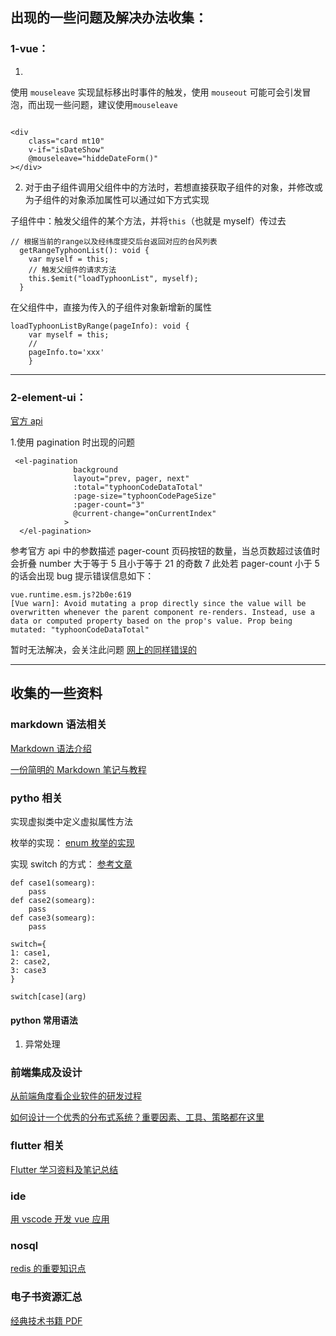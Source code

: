 ## 出现的一些问题及解决办法收集：

### 1-vue：

1.

使用 `mouseleave` 实现鼠标移出时事件的触发，使用 `mouseout` 可能可会引发冒泡，而出现一些问题，建议使用`mouseleave`

```

<div
    class="card mt10"
    v-if="isDateShow"
    @mouseleave="hiddeDateForm()"
></div>
```

2. 对于由子组件调用父组件中的方法时，若想直接获取子组件的对象，并修改或为子组件的对象添加属性可以通过如下方式实现

子组件中：触发父组件的某个方法，并将`this`（也就是 myself）传过去

```
// 根据当前的range以及经纬度提交后台返回对应的台风列表
  getRangeTyphoonList(): void {
    var myself = this;
    // 触发父组件的请求方法
    this.$emit("loadTyphoonList", myself);
  }
```

在父组件中，直接为传入的子组件对象新增新的属性

```
loadTyphoonListByRange(pageInfo): void {
    var myself = this;
    //
    pageInfo.to='xxx'
    }
```

---

### 2-element-ui：

[官方 api](https://element.eleme.cn/#/zh-CN/component/pagination)

1.使用 pagination 时出现的问题

```
 <el-pagination
              background
              layout="prev, pager, next"
              :total="typhoonCodeDataTotal"
              :page-size="typhoonCodePageSize"
              :pager-count="3"
              @current-change="onCurrentIndex"
            >
  </el-pagination>

```

参考官方 api 中的参数描述
pager-count 页码按钮的数量，当总页数超过该值时会折叠 number 大于等于 5 且小于等于 21 的奇数 7
此处若 pager-count 小于 5 的话会出现 bug
提示错误信息如下：

```
vue.runtime.esm.js?2b0e:619
[Vue warn]: Avoid mutating a prop directly since the value will be overwritten whenever the parent component re-renders. Instead, use a data or computed property based on the prop's value. Prop being mutated: "typhoonCodeDataTotal"
```

暂时无法解决，会关注此问题
[网上的同样错误的](https://github.com/ElemeFE/element/issues/14055)

---

## 收集的一些资料

### markdown 语法相关

[Markdown 语法介绍](https://coding.net/help/doc/project/markdown.html)

[一份简明的 Markdown 笔记与教程](https://github.com/mzlogin/markdown-intro)

### pytho 相关

实现虚拟类中定义虚拟属性方法

枚举的实现：
[enum 枚举的实现](https://www.cnblogs.com/codingmylife/archive/2013/05/31/3110656.html)

实现 switch 的方式：
[参考文章](https://www.zhihu.com/question/21123544)

```
def case1(somearg):
    pass
def case2(somearg):
    pass
def case3(somearg):
    pass

switch={
1: case1,
2: case2,
3: case3
}

switch[case](arg)
```

#### python 常用语法

1. 异常处理

### 前端集成及设计

[从前端角度看企业软件的研发过程](https://www.yuque.com/xufei-coder/code/fd0gv5?hmsr=toutiao.io&utm_medium=toutiao.io&utm_source=toutiao.io)

[如何设计一个优秀的分布式系统？重要因素、工具、策略都在这里](https://mp.weixin.qq.com/s/XTh46Zj8aCLJ-hN84cnRXQ)

### flutter 相关

[Flutter 学习资料及笔记总结](https://liudanking.com/beautiful-life/flutter-learn-tutorial/?hmsr=toutiao.io&utm_medium=toutiao.io&utm_source=toutiao.io)

### ide

[用 vscode 开发 vue 应用](https://segmentfault.com/a/1190000019055976?hmsr=toutiao.io&utm_medium=toutiao.io&utm_source=toutiao.io)

### nosql

[redis 的重要知识点](https://github.com/Weiwf/redis-mindmap/blob/master/README.md?hmsr=toutiao.io&utm_medium=toutiao.io&utm_source=toutiao.io)

### 电子书资源汇总

[经典技术书籍 PDF](https://github.com/royeo/awesome-programming-books)
